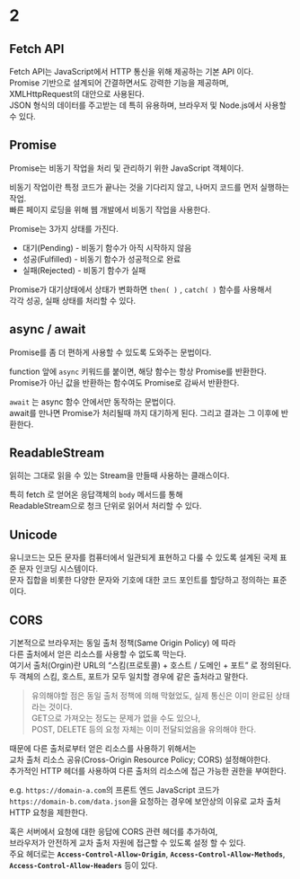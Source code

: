 # 2

## Fetch API

Fetch API는 JavaScript에서 HTTP 통신을 위해 제공하는 기본 API 이다.  
Promise 기반으로 설계되어 간결하면서도 강력한 기능을 제공하며, XMLHttpRequest의 대안으로 사용된다.  
JSON 형식의 데이터를 주고받는 데 특히 유용하며, 브라우저 및 Node.js에서 사용할 수 있다.

## Promise

Promise는 비동기 작업을 처리 및 관리하기 위한 JavaScript 객체이다.

비동기 작업이란 특정 코드가 끝나는 것을 기다리지 않고, 나머지 코드를 먼저 실행하는 작업.  
빠른 페이지 로딩을 위해 웹 개발에서 비동기 작업을 사용한다.

Promise는 3가지 상태를 가진다.

- 대기(Pending) - 비동기 함수가 아직 시작하지 않음
- 성공(Fulfilled) - 비동기 함수가 성공적으로 완료
- 실패(Rejected) - 비동기 함수가 실패

Promise가 대기상태에서 상태가 변화하면 `then( )` , `catch( )` 함수를 사용해서  
각각 성공, 실패 상태를 처리할 수 있다.

## async / await

Promise를 좀 더 편하게 사용할 수 있도록 도와주는 문법이다.

function 앞에 `async` 키워드를 붙이면, 해당 함수는 항상 Promise를 반환한다.  
Promise가 아닌 값을 반환하는 함수여도 Promise로 감싸서 반환한다.

`await` 는 async 함수 안에서만 동작하는 문법이다.  
await를 만나면 Promise가 처리될때 까지 대기하게 된다. 그리고 결과는 그 이후에 반환한다.

## ReadableStream

읽히는 그대로 읽을 수 있는 Stream을 만들때 사용하는 클래스이다.

특히 fetch 로 얻어온 응답객체의 `body` 메서드를 통해  
ReadableStream으로 청크 단위로 읽어서 처리할 수 있다.

## Unicode

유니코드는 모든 문자를 컴퓨터에서 일관되게 표현하고 다룰 수 있도록 설계된 국제 표준 문자 인코딩 시스템이다.  
문자 집합을 비롯한 다양한 문자와 기호에 대한 코드 포인트를 할당하고 정의하는 표준이다.

## CORS

기본적으로 브라우저는 동일 출처 정책(Same Origin Policy) 에 따라  
다른 출처에서 얻은 리소스를 사용할 수 없도록 막는다.  
여기서 출처(Orgin)란 URL의 “스킴(프로토콜) + 호스트 / 도메인 + 포트” 로 정의된다.  
두 객체의 스킴, 호스트, 포트가 모두 일치할 경우에 같은 출처라고 말한다.

> 유의해야할 점은 동일 출처 정책에 의해 막혔었도, 실제 통신은 이미 완료된 상태라는 것이다.  
> GET으로 가져오는 정도는 문제가 없을 수도 있으나,  
> POST, DELETE 등의 요청 자체는 이미 전달되었음을 유의해야 한다.

때문에 다른 출처로부터 얻은 리소스를 사용하기 위해서는  
교차 출처 리소스 공유(Cross-Origin Resource Policy; CORS) 설정해야한다.  
추가적인 HTTP 헤더를 사용하여 다른 출처의 리소스에 접근 가능한 권한을 부여한다.

e.g. `https://domain-a.com`의 프론트 엔드 JavaScript 코드가  
`https://domain-b.com/data.json`을 요청하는 경우에 보안상의 이유로 교차 출처 HTTP 요청을 제한한다.

혹은 서버에서 요청에 대한 응답에 CORS 관련 헤더를 추가하여,  
브라우저가 안전하게 교차 출처 자원에 접근할 수 있도록 설정 할 수 있다.  
주요 헤더로는 **`Access-Control-Allow-Origin`**, **`Access-Control-Allow-Methods`**, **`Access-Control-Allow-Headers`** 등이 있다.
